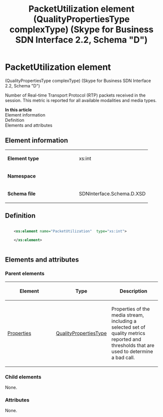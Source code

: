 ﻿---
title: PacketUtilization element (QualityPropertiesType complexType) (Skype for Business SDN Interface 2.2, Schema "D")
TOCTitle: PacketUtilization element
ms:assetid: e13be3e1-1e9d-8014-494e-047b4730e72e
ms:mtpsurl: https://msdn.microsoft.com/en-us/library/Mt170932(v=office.16)
ms:contentKeyID: 65855506
ms.date: 08/24/2015
mtps_version: v=office.16
dev_langs:
- xml
---

# PacketUtilization element 

(QualityPropertiesType complexType) (Skype for Business SDN Interface 2.2, Schema \"D\")

Number of Real-time Transport Protocol (RTP) packets received in the session. This metric is reported for all available modalities and media types.


**In this article**  
Element information  
Definition  
Elements and attributes  

## Element information

<table>
<colgroup>
<col style="width: 50%" />
<col style="width: 50%" />
</colgroup>
<tbody>
<tr class="odd">
<td><p><strong>Element type</strong></p></td>
<td><p>xs:int</p></td>
</tr>
<tr class="even">
<td><p><strong>Namespace</strong></p></td>
<td><p></p></td>
</tr>
<tr class="odd">
<td><p><strong>Schema file</strong></p></td>
<td><p>SDNInterface.Schema.D.XSD</p></td>
</tr>
</tbody>
</table>


## Definition

```xml

    <xs:element name="PacketUtilization"  type="xs:int">
    
    </xs:element>
  
```

## Elements and attributes

### Parent elements

<table>
<colgroup>
<col style="width: 33%" />
<col style="width: 33%" />
<col style="width: 33%" />
</colgroup>
<thead>
<tr class="header">
<th><p>Element</p></th>
<th><p>Type</p></th>
<th><p>Description</p></th>
</tr>
</thead>
<tbody>
<tr class="odd">
<td><p><a href="properties-element-qualitytype-complextype-skype-for-business-sdn-interface-2-2-schema-d.md">Properties</a></p></td>
<td><p><a href="qualitypropertiestype-complextype-skype-for-business-sdn-interface-2-2-schema-d.md">QualityPropertiesType</a></p></td>
<td><p>Properties of the media stream, including a selected set of quality metrics reported and thresholds that are used to determine a bad call.</p></td>
</tr>
</tbody>
</table>


### Child elements

None.

### Attributes

None.

